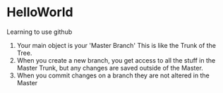 # HelloWorld
Learning to use github

1) Your main object is your 'Master Branch' This is like the Trunk of the Tree.
2) When you create a new branch, you get access to all the stuff in the Master Trunk, but any changes are saved outside of the Master.
3) When you commit changes on a branch they are not altered in the Master


